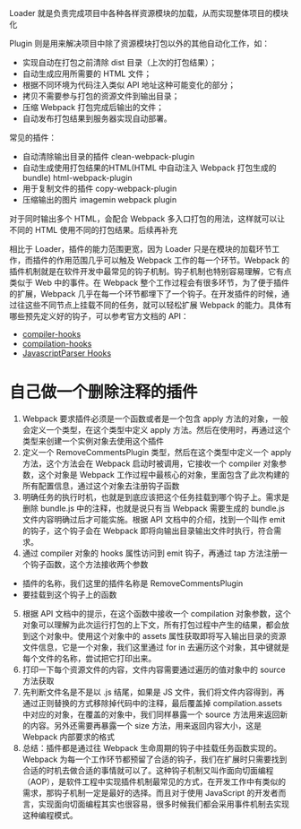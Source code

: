 Loader 就是负责完成项目中各种各样资源模块的加载，从而实现整体项目的模块化

Plugin 则是用来解决项目中除了资源模块打包以外的其他自动化工作，如：
+ 实现自动在打包之前清除 dist 目录（上次的打包结果）；
+ 自动生成应用所需要的 HTML 文件；
+ 根据不同环境为代码注入类似 API 地址这种可能变化的部分；
+ 拷贝不需要参与打包的资源文件到输出目录；
+ 压缩 Webpack 打包完成后输出的文件；
+ 自动发布打包结果到服务器实现自动部署。

常见的插件：
+ 自动清除输出目录的插件 clean-webpack-plugin
+ 自动生成使用打包结果的HTML(HTML 中自动注入 Webpack 打包生成的 bundle) html-webpack-plugin
+ 用于复制文件的插件 copy-webpack-plugin 
+ 压缩输出的图片 imagemin webpack plugin

对于同时输出多个 HTML，会配合 Webpack 多入口打包的用法，这样就可以让不同的 HTML 使用不同的打包结果。后续再补充

相比于 Loader，插件的能力范围更宽，因为 Loader 只是在模块的加载环节工作，而插件的作用范围几乎可以触及 Webpack 工作的每一个环节。Webpack 的插件机制就是在软件开发中最常见的钩子机制。钩子机制也特别容易理解，它有点类似于 Web 中的事件。在 Webpack 整个工作过程会有很多环节，为了便于插件的扩展，Webpack 几乎在每一个环节都埋下了一个钩子。在开发插件的时候，通过往这些不同节点上挂载不同的任务，就可以轻松扩展 Webpack 的能力。具体有哪些预先定义好的钩子，可以参考官方文档的 API：
+ [compiler-hooks](https://webpack.js.org/api/compiler-hooks/)
+ [compilation-hooks](https://webpack.js.org/api/compilation-hooks/)
+ [JavascriptParser Hooks](https://webpack.js.org/api/parser/)

# 自己做一个删除注释的插件
1. Webpack 要求插件必须是一个函数或者是一个包含 apply 方法的对象，一般会定义一个类型，在这个类型中定义 apply 方法。然后在使用时，再通过这个类型来创建一个实例对象去使用这个插件
2. 定义一个 RemoveCommentsPlugin 类型，然后在这个类型中定义一个 apply 方法，这个方法会在 Webpack 启动时被调用，它接收一个 compiler 对象参数，这个对象是 Webpack 工作过程中最核心的对象，里面包含了此次构建的所有配置信息，通过这个对象去注册钩子函数
3. 明确任务的执行时机，也就是到底应该把这个任务挂载到哪个钩子上。需求是删除 bundle.js 中的注释，也就是说只有当 Webpack 需要生成的 bundle.js 文件内容明确过后才可能实施。根据 API 文档中的介绍，找到一个叫作 emit 的钩子，这个钩子会在 Webpack 即将向输出目录输出文件时执行，符合需求。
4. 通过 compiler 对象的 hooks 属性访问到 emit 钩子，再通过 tap 方法注册一个钩子函数，这个方法接收两个参数
  + 插件的名称，我们这里的插件名称是 RemoveCommentsPlugin
  + 要挂载到这个钩子上的函数
5. 根据 API 文档中的提示，在这个函数中接收一个 compilation 对象参数，这个对象可以理解为此次运行打包的上下文，所有打包过程中产生的结果，都会放到这个对象中。使用这个对象中的 assets 属性获取即将写入输出目录的资源文件信息，它是一个对象，我们这里通过 for in 去遍历这个对象，其中键就是每个文件的名称，尝试把它打印出来。
6. 打印一下每个资源文件的内容，文件内容需要通过遍历的值对象中的 source 方法获取
7. 先判断文件名是不是以 .js 结尾，如果是 JS 文件，我们将文件内容得到，再通过正则替换的方式移除掉代码中的注释，最后覆盖掉 compilation.assets 中对应的对象，在覆盖的对象中，我们同样暴露一个 source 方法用来返回新的内容。另外还需要再暴露一个 size 方法，用来返回内容大小，这是 Webpack 内部要求的格式
8. 总结：插件都是通过往 Webpack 生命周期的钩子中挂载任务函数实现的。Webpack 为每一个工作环节都预留了合适的钩子，我们在扩展时只需要找到合适的时机去做合适的事情就可以了。这种钩子机制又叫作面向切面编程（AOP），是软件工程中实现插件机制最常见的方式，在开发工作中有类似的需求，那钩子机制一定是最好的选择。而且对于使用 JavaScript 的开发者而言，实现面向切面编程其实也很容易，很多时候我们都会采用事件机制去实现这种编程模式。
